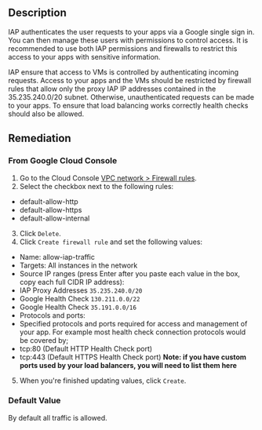 ## Description

IAP authenticates the user requests to your apps via a Google single sign in. You can then manage these users with permissions to control access. It is recommended to use both IAP permissions and firewalls to restrict this access to your apps with sensitive information.

IAP ensure that access to VMs is controlled by authenticating incoming requests. Access to your apps and the VMs should be restricted by firewall rules that allow only the proxy IAP IP addresses contained in the 35.235.240.0/20 subnet. Otherwise, unauthenticated requests can be made to your apps. To ensure that load balancing works correctly health checks should also be allowed.

## Remediation

### From Google Cloud Console

1. Go to the Cloud Console [VPC network > Firewall rules](https://console.cloud.google.com/networking/firewalls/list?_ga=2.72166934.480049361.1580860862-1336643914.1580248695).
2. Select the checkbox next to the following rules:
 - default-allow-http
 - default-allow-https
 - default-allow-internal
3. Click `Delete`.
4. Click `Create firewall rule` and set the following values:
 - Name: allow-iap-traffic
 - Targets: All instances in the network
 - Source IP ranges (press Enter after you paste each value in the box, copy each full CIDR IP address):
 - IAP Proxy Addresses `35.235.240.0/20`
 - Google Health Check `130.211.0.0/22`
 - Google Health Check `35.191.0.0/16`
 - Protocols and ports:
 - Specified protocols and ports required for access and management of your app. For example most health check connection protocols would be covered by;
 - tcp:80 (Default HTTP Health Check port)
 - tcp:443 (Default HTTPS Health Check port)
**Note: if you have custom ports used by your load balancers, you will need to list them here**
5. When you're finished updating values, click `Create`.

### Default Value

By default all traffic is allowed.
